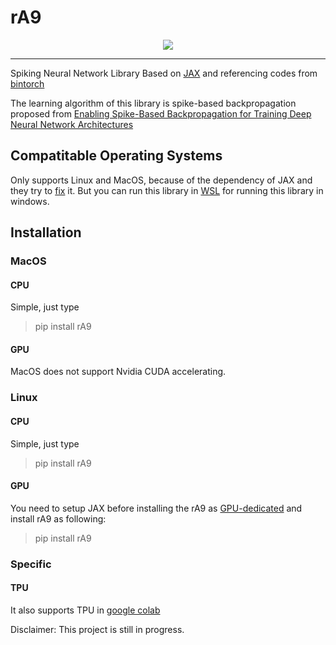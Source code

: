 # rA9
<p align="center">
  <img src=https://user-images.githubusercontent.com/42883224/100475287-11acfd00-3126-11eb-8f17-ae8d230a999f.png>
</p>
<hr>

Spiking Neural Network Library Based on [JAX](https://github.com/google/jax) and referencing codes from [bintorch](https://github.com/bingo619/bintorch)

The learning algorithm of this library is spike-based backpropagation proposed from [Enabling Spike-Based Backpropagation for Training Deep Neural Network Architectures](https://www.ncbi.nlm.nih.gov/pmc/articles/PMC7059737/)

## Compatitable Operating Systems

Only supports Linux and MacOS, because of the dependency of JAX and they try to [fix](https://github.com/google/jax/pull/4843) it.
But you can run this library in [WSL](https://docs.microsoft.com/en-us/windows/wsl/install-win10) for running this library in windows.

## Installation

### MacOS

#### CPU
Simple, just type 
> pip install rA9
#### GPU
MacOS does not support Nvidia CUDA accelerating. 
### Linux

#### CPU
Simple, just type 
> pip install rA9
#### GPU
You need to setup JAX before installing the rA9 as [GPU-dedicated](https://github.com/google/jax#pip-installation)
and install rA9 as following:
> pip install rA9
### Specific
#### TPU

It also supports TPU in [google colab](https://colab.research.google.com/)

Disclaimer: This project is still in progress.
